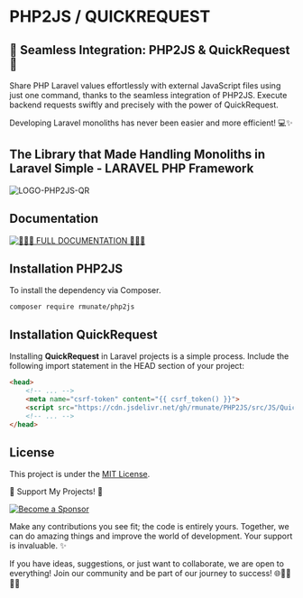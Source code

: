 # PHP2JS / QUICKREQUEST

## 🚀 Seamless Integration: PHP2JS & QuickRequest 🚀

Share PHP Laravel values effortlessly with external JavaScript files using just one command, thanks to the seamless integration of PHP2JS. Execute backend requests swiftly and precisely with the power of QuickRequest.

Developing Laravel monoliths has never been easier and more efficient! 💻✨

## The Library that Made Handling Monoliths in Laravel Simple - LARAVEL PHP Framework

![LOGO-PHP2JS-QR](https://github.com/rmunate/PHP2JS/assets/91748598/9b1efced-bd6b-494a-8f70-8e77e0fd0a84)

## Documentation
[![📖📖📖 **FULL DOCUMENTATION** 📖📖📖](https://img.shields.io/badge/FULL%20DOCUMENTATION-Visit%20Here-blue?style=for-the-badge)](https://rmunate.github.io/PHP2JS/)

## Installation PHP2JS
To install the dependency via Composer.

```shell
composer require rmunate/php2js
```

## Installation QuickRequest
Installing **QuickRequest** in Laravel projects is a simple process. Include the following import statement in the HEAD section of your project:

```html
<head>
    <!-- ... -->
    <meta name="csrf-token" content="{{ csrf_token() }}">
    <script src="https://cdn.jsdelivr.net/gh/rmunate/PHP2JS/src/JS/QuickRequest/QuickRequest.min.js"></script>
    <!-- ... -->
</head>
```

## License
This project is under the [MIT License](https://choosealicense.com/licenses/mit/).

🌟 Support My Projects! 🚀

[![Become a Sponsor](https://img.shields.io/badge/-Become%20a%20Sponsor-blue?style=for-the-badge&logo=github)](https://github.com/sponsors/rmunate)

Make any contributions you see fit; the code is entirely yours. Together, we can do amazing things and improve the world of development. Your support is invaluable. ✨

If you have ideas, suggestions, or just want to collaborate, we are open to everything! Join our community and be part of our journey to success! 🌐👩‍💻👨‍💻
